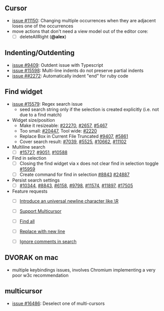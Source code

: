 
## Cursor

* [issue #11150](https://github.com/Microsoft/vscode/issues/11150): Changing multiple occurrences when they are adjacent loses one of the occurrences
* move actions that don't need a view model out of the editor core:
  - [ ] deleteAllRight (**@alex**)

## Indenting/Outdenting

* [issue #9409](https://github.com/Microsoft/vscode/issues/9409): Outdent issue with Typescript
* [issue #15598](https://github.com/Microsoft/vscode/issues/15598): Multi-line indents do not preserve partial indents
* [issue ##2272](https://github.com/Microsoft/vscode/issues/2272): Automatically indent "end" for ruby code

## Find widget
* [issue #15579](https://github.com/Microsoft/vscode/issues/15579): Regex search issue
  * seed search string only if the selection is created explicitly (i.e. not due to a find match)
* Widget size/position
  * Make it resizeable: [#22270](https://github.com/Microsoft/vscode/issues/22270), [#2657](https://github.com/Microsoft/vscode/issues/2657), [#5467](https://github.com/Microsoft/vscode/issues/5467)
  * Too small: [#20447](https://github.com/Microsoft/vscode/issues/20447), Tool wide: [#2220](https://github.com/Microsoft/vscode/issues/2220)
  * Replace Box in Current File Truncated [#9407](https://github.com/Microsoft/vscode/issues/9407), [#5861](https://github.com/Microsoft/vscode/issues/5861)
  * Cover search result: [#7039](https://github.com/Microsoft/vscode/issues/7039), [#5525](https://github.com/Microsoft/vscode/issues/5525), [#10662](https://github.com/Microsoft/vscode/issues/10662), [#11102](https://github.com/Microsoft/vscode/issues/11102)
* Multiline search
  * [ ] [#15727](https://github.com/Microsoft/vscode/issues/15727), [#9051](https://github.com/Microsoft/vscode/issues/9051), [#10588](https://github.com/Microsoft/vscode/issues/10588)
* Find in selection
  * [ ] Closing the find widget via x does not clear find in selection toggle [#15959](https://github.com/Microsoft/vscode/issues/15959)
  * [ ] Create command for find in selection [#8843](https://github.com/Microsoft/vscode/issues/8843) [#24887](https://github.com/Microsoft/vscode/issues/24887)
* Persist search settings
  * [ ] [#10344](https://github.com/Microsoft/vscode/issues/10344), [#8843](https://github.com/Microsoft/vscode/issues/8843), [#6158](https://github.com/Microsoft/vscode/issues/6158), [#9798](https://github.com/Microsoft/vscode/issues/9798), [#11574](https://github.com/Microsoft/vscode/issues/11574), [#11897](https://github.com/Microsoft/vscode/issues/12897), [#17505](https://github.com/Microsoft/vscode/issues/17505)
* Feature requests
  * [ ] [Introduce an universal newline character like \R](https://github.com/Microsoft/vscode/issues/8601)
  * [ ] [Support Multicursor](https://github.com/Microsoft/vscode/issues/9584)
  * [ ] [Find all](https://github.com/Microsoft/vscode/issues/10161)
  * [ ] [Replace with new line](https://github.com/Microsoft/vscode/issues/11237)
  * [ ] [Ignore comments in search](https://github.com/Microsoft/vscode/issues/11688)
  

## DVORAK on mac
* multiple keybindings issues, involves Chromium implementing a very poor w3c recommendation

## multicursor
* [issue #16486](https://github.com/Microsoft/vscode/issues/16486): Deselect one of multi-cursors
